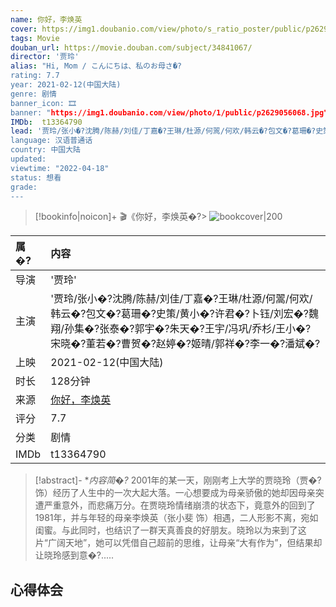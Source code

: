 ```yaml
---
name: 你好，李焕英
cover: https://img1.doubanio.com/view/photo/s_ratio_poster/public/p2629056068.jpg
tags: Movie
douban_url: https://movie.douban.com/subject/34841067/
director: '贾玲'
alias: "Hi, Mom / こんにちは、私のお母さ�?
rating: 7.7
year: 2021-02-12(中国大陆)
genre: 剧情
banner_icon: 🎞
banner: "https://img1.doubanio.com/view/photo/1/public/p2629056068.jpg"
IMDb:  t13364790
lead: '贾玲/张小�?沈腾/陈赫/刘佳/丁嘉�?王琳/杜源/何翯/何欢/韩云�?包文�?葛珊�?史策/黄小�?许君�?卜钰/刘宏�?魏翔/孙集�?张泰�?郭宇�?朱天�?王宇/冯巩/乔杉/王小�?宋晓�?董若�?曹贺�?赵婷�?姬晴/郭祥�?李一�?潘斌�? 
language: 汉语普通话 
country: 中国大陆 
updated:
viewtime: "2022-04-18"
status: 想看
grade: 
---
```

> [!bookinfo|noicon]+ 🎬《你好，李焕英�?> ![bookcover|200](https://img1.doubanio.com/view/photo/s_ratio_poster/public/p2629056068.jpg)
>
| 属�?| 内容                                       |
|:---- |:------------------------------------------ |
| 导演 | '贾玲'                         |
| 主演 | '贾玲/张小�?沈腾/陈赫/刘佳/丁嘉�?王琳/杜源/何翯/何欢/韩云�?包文�?葛珊�?史策/黄小�?许君�?卜钰/刘宏�?魏翔/孙集�?张泰�?郭宇�?朱天�?王宇/冯巩/乔杉/王小�?宋晓�?董若�?曹贺�?赵婷�?姬晴/郭祥�?李一�?潘斌�?                             |
| 上映 | 2021-02-12(中国大陆)                             |
| 时长 | 128分钟                   |
| 来源 | [你好，李焕英](https://movie.douban.com/subject/34841067/) |
| 评分 | 7.7                           |
| 分类 | 剧情                            |
| IMDb | t13364790                             | 

> [!abstract]- **内容简�?*
>  2001年的某一天，刚刚考上大学的贾晓玲（贾�?饰）经历了人生中的一次大起大落。一心想要成为母亲骄傲的她却因母亲突遭严重意外，而悲痛万分。在贾晓玲情绪崩溃的状态下，竟意外的回到了1981年，并与年轻的母亲李焕英（张小斐 饰）相遇，二人形影不离，宛如闺蜜。与此同时，也结识了一群天真善良的好朋友。晓玲以为来到了这片“广阔天地”，她可以凭借自己超前的思维，让母亲“大有作为”，但结果却让晓玲感到意�?.....
>  
## 心得体会

